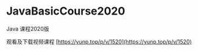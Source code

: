 # JavaBasicCourse2020
Java 课程2020版

观看及下载视频课程 [https://yunp.top/p/v/1520](https://yunp.top/p/v/1520)
